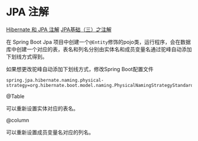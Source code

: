# JPA 注解

[Hibernate 和 JPA 注解](https://liuyanzhao.com/7914.html)
[JPA基础（三）之注解](https://blog.csdn.net/BIGPLANS/article/details/103251317)

在 Spring Boot Jpa 项目中创建一个`@Entity`修饰的pojo类，运行程序，会在数据库中创建一个对应的表，表名和列名分别由实体名和成员变量名通过驼峰自动添加下划线方式得到。

如果想更改驼峰自动添加下划线方式，修改Spring Boot配置文件

```
spring.jpa.hibernate.naming.physical-strategy=org.hibernate.boot.model.naming.PhysicalNamingStrategyStandardImpl
```

@Table

可以重新设置实体对应的表名。

@column

可以重新设置成员变量名对应的列名。

